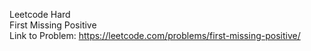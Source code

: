 Leetcode Hard
<br/>
First Missing Positive
<br/>
Link to Problem: https://leetcode.com/problems/first-missing-positive/
